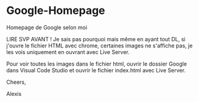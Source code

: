 # Google-Homepage
Homepage de Google selon moi

LIRE SVP AVANT ! Je sais pas pourquoi mais même en ayant tout DL, si j'ouvre le fichier HTML avec chrome, certaines images ne s'affiche pas, je les vois uniquement en ouvrant avec Live Server. 

Pour voir toutes les images dans le fichier html, ouvrir le dossier Google dans Visual Code Studio et ouvrir le fichier index.html avec Live Server.

Cheers,

Alexis
